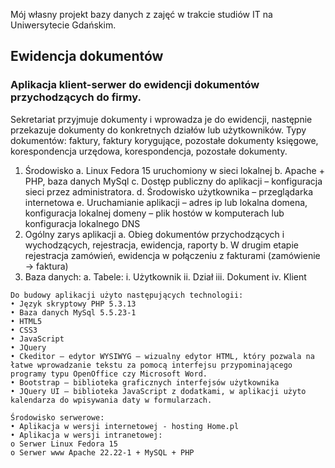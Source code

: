 Mój własny projekt bazy danych z zajęć w trakcie studiów IT na Uniwersytecie Gdańskim.

## Ewidencja dokumentów

### Aplikacja klient-serwer do ewidencji dokumentów przychodzących do firmy.

Sekretariat przyjmuje dokumenty i wprowadza je do ewidencji, następnie przekazuje dokumenty do konkretnych działów lub użytkowników. Typy dokumentów: faktury, faktury korygujące, pozostałe dokumenty księgowe, korespondencja urzędowa, korespondencja, pozostałe dokumenty.

1. Środowisko
a. Linux Fedora 15 uruchomiony w sieci lokalnej
b. Apache + PHP, baza danych MySql
c. Dostęp publiczny do aplikacji – konfiguracja sieci przez administratora.
d. Środowisko użytkownika – przeglądarka internetowa
e. Uruchamianie aplikacji – adres ip lub lokalna domena, konfiguracja lokalnej domeny – plik hostów w komputerach lub konfiguracja lokalnego DNS
2. Ogólny zarys aplikacji
a. Obieg dokumentów przychodzących i wychodzących, rejestracja, ewidencja, raporty
b. W drugim etapie rejestracja zamówień, ewidencja w połączeniu z fakturami (zamówienie -> faktura)
3. Baza danych:
a. Tabele:
i. Użytkownik
ii. Dział
iii. Dokument
iv. Klient

```
Do budowy aplikacji użyto następujących technologii:
• Język skryptowy PHP 5.3.13
• Baza danych MySql 5.5.23-1
• HTML5
• CSS3
• JavaScript
• JQuery
• Ckeditor – edytor WYSIWYG – wizualny edytor HTML, który pozwala na łatwe wprowadzanie tekstu za pomocą interfejsu przypominającego programy typu OpenOffice czy Microsoft Word.
• Bootstrap – biblioteka graficznych interfejsów użytkownika
• JQuery UI – biblioteka JavaScript z dodatkami, w aplikacji użyto kalendarza do wpisywania daty w formularzach.

Środowisko serwerowe:
• Aplikacja w wersji internetowej - hosting Home.pl
• Aplikacja w wersji intranetowej:
o Serwer Linux Fedora 15
o Serwer www Apache 22.22-1 + MySQL + PHP
```
